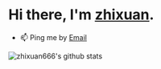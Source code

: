 # Hi there, I'm [zhixuan](https://www.zhixuan.tk).


- 📫 Ping me by [Email](mailto:jinzhixuan666@gmail.com)


![zhixuan666's github stats](https://github-readme-stats.vercel.app/api?username=zhixuan666&theme=vue&show_icons=true)